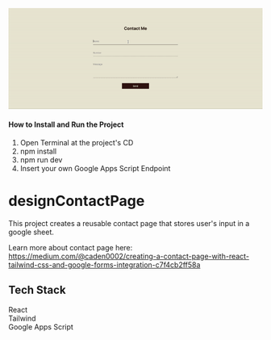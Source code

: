 ![](https://github.com/Caden0002/designContactPage/blob/main/contactpage.gif)
#### How to Install and Run the Project ####
1. Open Terminal at the project's CD<br />
2. npm install<br />
3. npm run dev<br />
4. Insert your own Google Apps Script Endpoint<br />

# designContactPage
This project creates a reusable contact page that stores user's input in a google sheet.<br />

Learn more about contact page here:<br />
https://medium.com/@caden0002/creating-a-contact-page-with-react-tailwind-css-and-google-forms-integration-c7f4cb2ff58a

## Tech Stack ##
React<br />
Tailwind<br />
Google Apps Script<br />


